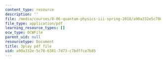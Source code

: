 ```yaml
---
content_type: resource
description: ''
file: /media/courses/8-06-quantum-physics-iii-spring-2018/a90a332e5c7863817d73c7bdffce7b85_U4zZhQz1Xqc.pdf
file_type: application/pdf
learning_resource_types: []
ocw_type: OCWFile
parent_uid: null
resourcetype: Document
title: 3play pdf file
uid: a90a332e-5c78-6381-7d73-c7bdffce7b85
---
```

